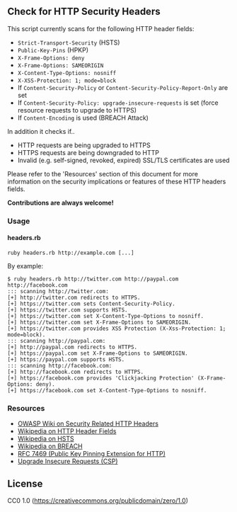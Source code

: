 ## Check for HTTP Security Headers

This script currently scans for the following HTTP header fields:
  * `Strict-Transport-Security` (HSTS)
  * `Public-Key-Pins` (HPKP)
  * `X-Frame-Options: deny`
  * `X-Frame-Options: SAMEORIGIN`
  * `X-Content-Type-Options: nosniff`
  * `X-XSS-Protection: 1; mode=block`
  * If `Content-Security-Policy` or `Content-Security-Policy-Report-Only` are set
  * If `Content-Security-Policy: upgrade-insecure-requests` is set
    (force resource requests to upgrade to HTTPS)
  * If `Content-Encoding` is used (BREACH Attack)

In addition it checks if..
  * HTTP requests are being upgraded to HTTPS
  * HTTPS requests are being downgraded to HTTP
  * Invalid (e.g. self-signed, revoked, expired) SSL/TLS certificates are used

Please refer to the 'Resources' section of this document for more
information on the security implications or features of these HTTP headers fields.

**Contributions are always welcome!**

### Usage
#### headers.rb
`ruby headers.rb http://example.com [...]`

By example:
```
$ ruby headers.rb http://twitter.com http://paypal.com http://facebook.com
::: scanning http://twitter.com:
[+] http://twitter.com redirects to HTTPS.
[+] https://twitter.com sets Content-Security-Policy.
[+] https://twitter.com supports HSTS.
[+] https://twitter.com set X-Content-Type-Options to nosniff.
[+] https://twitter.com set X-Frame-Options to SAMEORIGIN.
[+] https://twitter.com provides XSS Protection (X-Xss-Protection: 1; mode=block).
::: scanning http://paypal.com:
[+] http://paypal.com redirects to HTTPS.
[+] https://paypal.com set X-Frame-Options to SAMEORIGIN.
[+] https://paypal.com supports HSTS.
::: scanning http://facebook.com:
[+] http://facebook.com redirects to HTTPS.
[+] https://facebook.com provides 'Clickjacking Protection' (X-Frame-Options: deny).
[+] https://facebook.com set X-Content-Type-Options to nosniff.
```

### Resources
  * [OWASP Wiki on Security Related HTTP Headers](https://www.owasp.org/index.php/List_of_useful_HTTP_headers)
  * [Wikipedia on HTTP Header Fields](https://en.wikipedia.org/wiki/List_of_HTTP_header_fields#Common_non-standard_response_fields)
  * [Wikipedia on HSTS](https://en.wikipedia.org/wiki/HTTP_Strict_Transport_Security)
  * [Wikipedia on BREACH](https://en.wikipedia.org/wiki/BREACH_(security_exploit))
  * [RFC 7469 (Public Key Pinning Extension for
    HTTP)](https://tools.ietf.org/html/rfc7469)
  * [Upgrade Insecure Requests
    (CSP)](http://www.w3.org/TR/upgrade-insecure-requests/)

## License
CC0 1.0 (https://creativecommons.org/publicdomain/zero/1.0)
